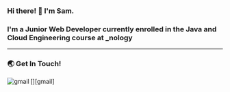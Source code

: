 ### Hi there! 👋 I'm Sam. 

### I'm a Junior Web Developer currently enrolled in the Java and Cloud Engineering course at _nology 

---

### :earth_asia: Get In Touch! 

[<img align="left" alt="gmail" src="https://img.shields.io/badge/Gmail-D14836?style=for-the-badge&logo=gmail&logoColor=white" />][gmail]

